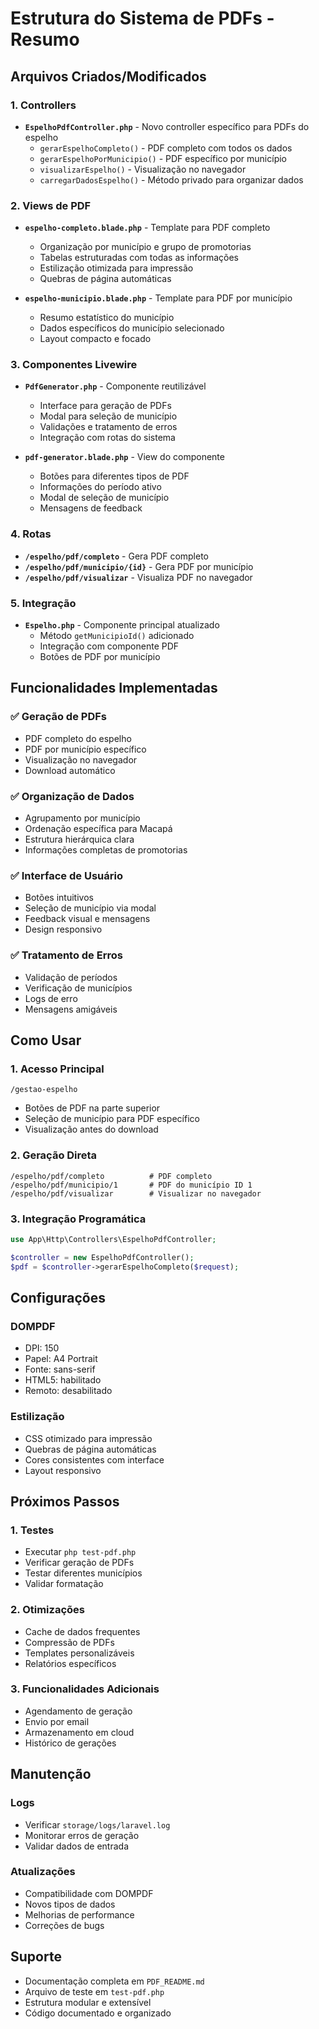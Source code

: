 # Estrutura do Sistema de PDFs - Resumo

## Arquivos Criados/Modificados

### 1. Controllers
- **`EspelhoPdfController.php`** - Novo controller específico para PDFs do espelho
  - `gerarEspelhoCompleto()` - PDF completo com todos os dados
  - `gerarEspelhoPorMunicipio()` - PDF específico por município
  - `visualizarEspelho()` - Visualização no navegador
  - `carregarDadosEspelho()` - Método privado para organizar dados

### 2. Views de PDF
- **`espelho-completo.blade.php`** - Template para PDF completo
  - Organização por município e grupo de promotorias
  - Tabelas estruturadas com todas as informações
  - Estilização otimizada para impressão
  - Quebras de página automáticas

- **`espelho-municipio.blade.php`** - Template para PDF por município
  - Resumo estatístico do município
  - Dados específicos do município selecionado
  - Layout compacto e focado

### 3. Componentes Livewire
- **`PdfGenerator.php`** - Componente reutilizável
  - Interface para geração de PDFs
  - Modal para seleção de município
  - Validações e tratamento de erros
  - Integração com rotas do sistema

- **`pdf-generator.blade.php`** - View do componente
  - Botões para diferentes tipos de PDF
  - Informações do período ativo
  - Modal de seleção de município
  - Mensagens de feedback

### 4. Rotas
- **`/espelho/pdf/completo`** - Gera PDF completo
- **`/espelho/pdf/municipio/{id}`** - Gera PDF por município
- **`/espelho/pdf/visualizar`** - Visualiza PDF no navegador

### 5. Integração
- **`Espelho.php`** - Componente principal atualizado
  - Método `getMunicipioId()` adicionado
  - Integração com componente PDF
  - Botões de PDF por município

## Funcionalidades Implementadas

### ✅ Geração de PDFs
- PDF completo do espelho
- PDF por município específico
- Visualização no navegador
- Download automático

### ✅ Organização de Dados
- Agrupamento por município
- Ordenação específica para Macapá
- Estrutura hierárquica clara
- Informações completas de promotorias

### ✅ Interface de Usuário
- Botões intuitivos
- Seleção de município via modal
- Feedback visual e mensagens
- Design responsivo

### ✅ Tratamento de Erros
- Validação de períodos
- Verificação de municípios
- Logs de erro
- Mensagens amigáveis

## Como Usar

### 1. Acesso Principal
```
/gestao-espelho
```
- Botões de PDF na parte superior
- Seleção de município para PDF específico
- Visualização antes do download

### 2. Geração Direta
```
/espelho/pdf/completo          # PDF completo
/espelho/pdf/municipio/1       # PDF do município ID 1
/espelho/pdf/visualizar        # Visualizar no navegador
```

### 3. Integração Programática
```php
use App\Http\Controllers\EspelhoPdfController;

$controller = new EspelhoPdfController();
$pdf = $controller->gerarEspelhoCompleto($request);
```

## Configurações

### DOMPDF
- DPI: 150
- Papel: A4 Portrait
- Fonte: sans-serif
- HTML5: habilitado
- Remoto: desabilitado

### Estilização
- CSS otimizado para impressão
- Quebras de página automáticas
- Cores consistentes com interface
- Layout responsivo

## Próximos Passos

### 1. Testes
- Executar `php test-pdf.php`
- Verificar geração de PDFs
- Testar diferentes municípios
- Validar formatação

### 2. Otimizações
- Cache de dados frequentes
- Compressão de PDFs
- Templates personalizáveis
- Relatórios específicos

### 3. Funcionalidades Adicionais
- Agendamento de geração
- Envio por email
- Armazenamento em cloud
- Histórico de gerações

## Manutenção

### Logs
- Verificar `storage/logs/laravel.log`
- Monitorar erros de geração
- Validar dados de entrada

### Atualizações
- Compatibilidade com DOMPDF
- Novos tipos de dados
- Melhorias de performance
- Correções de bugs

## Suporte

- Documentação completa em `PDF_README.md`
- Arquivo de teste em `test-pdf.php`
- Estrutura modular e extensível
- Código documentado e organizado
